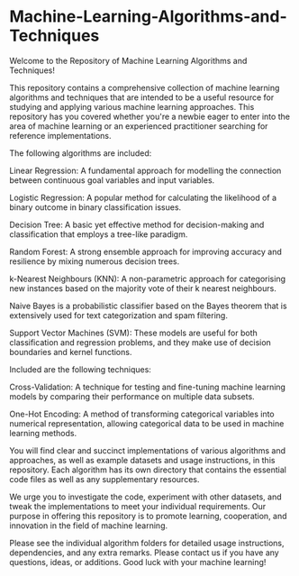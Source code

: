 # Machine-Learning-Algorithms-and-Techniques
Welcome to the Repository of Machine Learning Algorithms and Techniques!

This repository contains a comprehensive collection of machine learning algorithms and techniques that are intended to be a useful resource for studying and applying various machine learning approaches. This repository has you covered whether you're a newbie eager to enter into the area of machine learning or an experienced practitioner searching for reference implementations.


The following algorithms are included:
 
Linear Regression: A fundamental approach for modelling the connection between continuous goal variables and input variables.

Logistic Regression: A popular method for calculating the likelihood of a binary outcome in binary classification issues.

Decision Tree: A basic yet effective method for decision-making and classification that employs a tree-like paradigm.

Random Forest: A strong ensemble approach for improving accuracy and resilience by mixing numerous decision trees.

k-Nearest Neighbours (KNN): A non-parametric approach for categorising new instances based on the majority vote of their k nearest neighbours.

Naive Bayes is a probabilistic classifier based on the Bayes theorem that is extensively used for text categorization and spam filtering.

Support Vector Machines (SVM): These models are useful for both classification and regression problems, and they make use of decision boundaries and kernel functions.


Included are the following techniques:

Cross-Validation: A technique for testing and fine-tuning machine learning models by comparing their performance on multiple data subsets.

One-Hot Encoding: A method of transforming categorical variables into numerical representation, allowing categorical data to be used in machine learning methods.

You will find clear and succinct implementations of various algorithms and approaches, as well as example datasets and usage instructions, in this repository. Each algorithm has its own directory that contains the essential code files as well as any supplementary resources.

We urge you to investigate the code, experiment with other datasets, and tweak the implementations to meet your individual requirements. Our purpose in offering this repository is to promote learning, cooperation, and innovation in the field of machine learning.

Please see the individual algorithm folders for detailed usage instructions, dependencies, and any extra remarks. Please contact us if you have any questions, ideas, or additions. Good luck with your machine learning!


